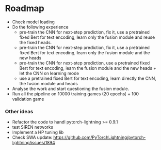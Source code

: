 # Roadmap

- Check model loading
- Do the following experience
  - pre-train the CNN for next-step prediction, fix it, use a pretrained fixed Bert for text encoding, learn only the fusion module and reuse the fixed heads.
  - pre-train the CNN for next-step prediction, fix it, use a pretrained fixed Bert for text encoding, learn only the fusion module and the new heads
  - pre-train the CNN for next-step prediction, use a pretrained fixed Bert for text encoding, learn the fusion module and the new heads + let the CNN on learning mode
  - use a pretrained fixed Bert for text encoding, learn directly the CNN, the fusion module and heads
- Analyse the work and start questioning the fusion module.
- Run all the pipeline on 10000 training games (20 epochs) + 100 validation game


### Other ideas
- Refactor the code to handl pytorch-lightning >= 0.9.1
- test SIREN networks
- Implement a HP tuning lib
- Check SWA update: https://github.com/PyTorchLightning/pytorch-lightning/issues/1894